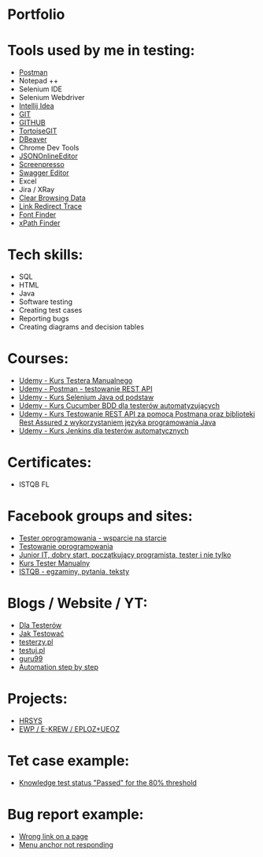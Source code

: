 # Portfolio

# Tools used by me in testing:
* [Postman](https://www.postman.com/)
* Notepad ++
* Selenium IDE
* Selenium Webdriver
* [Intellij Idea](https://www.jetbrains.com/idea/)
* [GIT](https://git-scm.com/)
* [GITHUB](https://github.com/)
* [TortoiseGIT](https://tortoisegit.org/)
* [DBeaver](https://dbeaver.io/) 
* Chrome Dev Tools
* [JSONOnlineEditor](https://jsoneditoronline.org) 
* [Screenpresso](https://www.screenpresso.com/)
* [Swagger Editor](https://editor.swagger.io/)
* Excel
* Jira / XRay
* [Clear Browsing Data](https://chrome.google.com/webstore/detail/clear-browsing-data/bjilljlpencdcpihofiobpnfgcakfdbe)
* [Link Redirect Trace](https://chrome.google.com/webstore/detail/link-redirect-trace/nnpljppamoaalgkieeciijbcccohlpoh?hl=en)
* [Font Finder](https://chrome.google.com/webstore/detail/font-finder/bhiichidigehdgphoambhjbekalahgha?hl=en)
* [xPath Finder](https://chrome.google.com/webstore/detail/xpath-finder/ihnknokegkbpmofmafnkoadfjkhlogph?hl=en)

# Tech skills:

* SQL
* HTML
* Java
* Software testing
* Creating test cases
* Reporting bugs
* Creating diagrams and decision tables

# Courses:

* [Udemy - Kurs Testera Manualnego](https://www.udemy.com/course/kurs-testowania-oprogramowania/)
* [Udemy - Postman - testowanie REST API](https://www.udemy.com/course/kurs-postman/)
* [Udemy - Kurs Selenium Java od podstaw](https://www.udemy.com/course/kurs-selenium-java/)
* [Udemy - Kurs Cucumber BDD dla testerów automatyzujących](https://www.udemy.com/course/kurs-cucumber-bdd)
* [Udemy - Kurs Testowanie REST API za pomocą Postmana oraz biblioteki Rest Assured z wykorzystaniem języka programowania Java](https://www.udemy.com/course/rest-assured-java/)
* [Udemy - Kurs Jenkins dla testerów automatycznych](https://www.udemy.com/course/kurs-jenkins-dla-testerow-automatyzujacych/)
# Certificates:

* ISTQB FL

# Facebook groups and sites:

* [Tester oprogramowania - wsparcie na starcie](https://www.facebook.com/groups/testeroprogramowania/)
* [Testowanie oprogramowania](https://www.facebook.com/groups/TestowanieOprogramowania/?multi_permalinks=3678504718838746)
* [Junior IT, dobry start, początkujący programista, tester i nie tylko](https://www.facebook.com/groups/junioritdobrystart/?multi_permalinks=3736985749655329)
* [Kurs Tester Manualny](https://www.facebook.com/groups/246926649684135/)
* [ISTQB - egzaminy, pytania, teksty](https://www.facebook.com/groups/194288250951242/)

# Blogs / Website / YT:

* [Dla Testerów](https://www.dlatesterow.pl/)
* [Jak Testować](https://jaktestowac.pl/)
* [testerzy.pl](https://testerzy.pl/) 
* [testuj.pl](https://testuj.pl/) 
* [guru99](https://www.guru99.com/software-testing.html) 
* [Automation step by step](https://automationstepbystep.com/) 

# Projects:

* [HRSYS](https://www.hrsys.pl/)
* [EWP / E-KREW / EPLOZ+UEOZ](https://eploz.ezdrowie.gov.pl)

# Tet case example:
* [Knowledge test status "Passed" for the 80% threshold](https://docs.google.com/spreadsheets/d/1A8omGCu4uLj7LQ95Vhs0PTnw-DCxNSdnZRoELpMiTtM/edit?usp=sharing)

# Bug report example:
* [Wrong link on a page](https://docs.google.com/spreadsheets/d/1tFZoxJ5fh7RzNP60SPV9pwnqLsm2d973QY0RmE8UeCM/edit?usp=sharing)
* [Menu anchor not responding](https://docs.google.com/spreadsheets/d/1k8APMRYj1TmWEjyiLzIJ_EkPFOJ4U7iI39GAY6kRu9Y/edit?usp=sharing)
